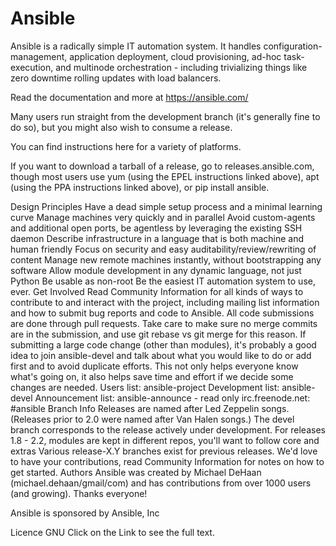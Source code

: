 # Ansible
Ansible is a radically simple IT automation system. It handles configuration-management, application deployment, cloud provisioning, ad-hoc task-execution, and multinode orchestration - including trivializing things like zero downtime rolling updates with load balancers.

Read the documentation and more at https://ansible.com/

Many users run straight from the development branch (it's generally fine to do so), but you might also wish to consume a release.

You can find instructions here for a variety of platforms.

If you want to download a tarball of a release, go to releases.ansible.com, though most users use yum (using the EPEL instructions linked above), apt (using the PPA instructions linked above), or pip install ansible.

Design Principles
Have a dead simple setup process and a minimal learning curve
Manage machines very quickly and in parallel
Avoid custom-agents and additional open ports, be agentless by leveraging the existing SSH daemon
Describe infrastructure in a language that is both machine and human friendly
Focus on security and easy auditability/review/rewriting of content
Manage new remote machines instantly, without bootstrapping any software
Allow module development in any dynamic language, not just Python
Be usable as non-root
Be the easiest IT automation system to use, ever.
Get Involved
Read Community Information for all kinds of ways to contribute to and interact with the project, including mailing list information and how to submit bug reports and code to Ansible.
All code submissions are done through pull requests. Take care to make sure no merge commits are in the submission, and use git rebase vs git merge for this reason. If submitting a large code change (other than modules), it's probably a good idea to join ansible-devel and talk about what you would like to do or add first and to avoid duplicate efforts. This not only helps everyone know what's going on, it also helps save time and effort if we decide some changes are needed.
Users list: ansible-project
Development list: ansible-devel
Announcement list: ansible-announce - read only
irc.freenode.net: #ansible
Branch Info
Releases are named after Led Zeppelin songs. (Releases prior to 2.0 were named after Van Halen songs.)
The devel branch corresponds to the release actively under development.
For releases 1.8 - 2.2, modules are kept in different repos, you'll want to follow core and extras
Various release-X.Y branches exist for previous releases.
We'd love to have your contributions, read Community Information for notes on how to get started.
Authors
Ansible was created by Michael DeHaan (michael.dehaan/gmail/com) and has contributions from over 1000 users (and growing). Thanks everyone!

Ansible is sponsored by Ansible, Inc

Licence
GNU Click on the Link to see the full text.
